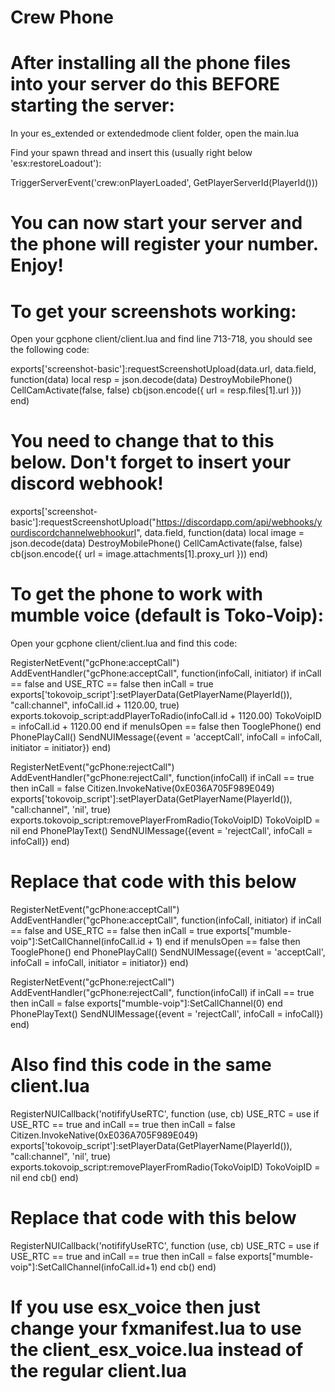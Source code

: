 # Crew Phone

# After installing all the phone files into your server do this BEFORE starting the server:

In your es_extended or extendedmode client folder, open the main.lua

Find your spawn thread and insert this (usually right below 'esx:restoreLoadout'):

TriggerServerEvent('crew:onPlayerLoaded', GetPlayerServerId(PlayerId()))

# You can now start your server and the phone will register your number. Enjoy!

# To get your screenshots working:

Open your gcphone client/client.lua and find line 713-718, you should see the following code:

exports['screenshot-basic']:requestScreenshotUpload(data.url, data.field, function(data)
  local resp = json.decode(data)
  DestroyMobilePhone()
  CellCamActivate(false, false)
  cb(json.encode({ url = resp.files[1].url }))   
end)

# You need to change that to this below. Don't forget to insert your discord webhook!

exports['screenshot-basic']:requestScreenshotUpload("https://discordapp.com/api/webhooks/yourdiscordchannelwebhookurl", data.field, function(data)
  local image = json.decode(data)
  DestroyMobilePhone()
  CellCamActivate(false, false)
  cb(json.encode({ url = image.attachments[1].proxy_url }))
end)

# To get the phone to work with mumble voice (default is Toko-Voip):

Open your gcphone client/client.lua and find this code:

RegisterNetEvent("gcPhone:acceptCall")
AddEventHandler("gcPhone:acceptCall", function(infoCall, initiator)
  if inCall == false and USE_RTC == false then
    inCall = true
    exports['tokovoip_script']:setPlayerData(GetPlayerName(PlayerId()), "call:channel", infoCall.id + 1120.00, true)
	  exports.tokovoip_script:addPlayerToRadio(infoCall.id + 1120.00)
	  TokoVoipID = infoCall.id + 1120.00
  end
  if menuIsOpen == false then
    TooglePhone()
  end
  PhonePlayCall()
  SendNUIMessage({event = 'acceptCall', infoCall = infoCall, initiator = initiator})
end)

RegisterNetEvent("gcPhone:rejectCall")
AddEventHandler("gcPhone:rejectCall", function(infoCall)
  if inCall == true then
    inCall = false
    Citizen.InvokeNative(0xE036A705F989E049)
    exports['tokovoip_script']:setPlayerData(GetPlayerName(PlayerId()), "call:channel", 'nil', true)
  	exports.tokovoip_script:removePlayerFromRadio(TokoVoipID)
  	TokoVoipID = nil
  end
  PhonePlayText()
  SendNUIMessage({event = 'rejectCall', infoCall = infoCall})
end)

# Replace that code with this below

RegisterNetEvent("gcPhone:acceptCall")
AddEventHandler("gcPhone:acceptCall", function(infoCall, initiator)
  if inCall == false and USE_RTC == false then
    inCall = true
    exports["mumble-voip"]:SetCallChannel(infoCall.id + 1)
  end
  if menuIsOpen == false then
    TooglePhone()
  end
  PhonePlayCall()
  SendNUIMessage({event = 'acceptCall', infoCall = infoCall, initiator = initiator})
end)

RegisterNetEvent("gcPhone:rejectCall")
AddEventHandler("gcPhone:rejectCall", function(infoCall)
  if inCall == true then
    inCall = false
    exports["mumble-voip"]:SetCallChannel(0)
  end
  PhonePlayText()
  SendNUIMessage({event = 'rejectCall', infoCall = infoCall})
end)

# Also find this code in the same client.lua

RegisterNUICallback('notififyUseRTC', function (use, cb)
  USE_RTC = use
  if USE_RTC == true and inCall == true then
    inCall = false
    Citizen.InvokeNative(0xE036A705F989E049)
    exports['tokovoip_script']:setPlayerData(GetPlayerName(PlayerId()), "call:channel", 'nil', true)
  	exports.tokovoip_script:removePlayerFromRadio(TokoVoipID)
	  TokoVoipID = nil
  end
  cb()
end)

# Replace that code with this below 

RegisterNUICallback('notififyUseRTC', function (use, cb)
  USE_RTC = use
  if USE_RTC == true and inCall == true then
    inCall = false
    exports["mumble-voip"]:SetCallChannel(infoCall.id+1)
  end
  cb()
end)

# If you use esx_voice then just change your fxmanifest.lua to use the client_esx_voice.lua instead of the regular client.lua